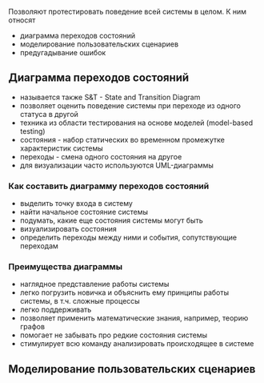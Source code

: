 Позволяют протестировать поведение всей системы в целом. К ним относят
- диаграмма переходов состояний
- моделирование пользовательских сценариев
- предугадывание ошибок

## Диаграмма переходов состояний
- называется также S&T - State and Transition Diagram
- позволяет оценить поведение системы при переходе из одного статуса в другой
- техника из области тестирования на основе моделей (model-based testing)
- состояния - набор статических во временном промежутке характеристик системы
- переходы - смена одного состояния на другое
- для визуализации часто используются UML-диаграммы

### Как составить диаграмму переходов состояний
- выделить точку входа в систему
- найти начальное состояние системы
- подумать, какие еще состояния системы могут быть
- визуализировать состояния
- определить переходы между ними и события, сопутствующие переходам

### Преимущества диаграммы
- наглядное представление работы системы
- легко погрузить новичка и объяснить ему принципы работы системы, в т.ч. сложные процессы
- легко поддерживать
- позволяет применить математические знания, например, теорию графов
- помогает не забывать про редкие состояния системы
- стимулирует всю команду анализировать происходящее в системе

## Моделирование пользовательских сценариев




